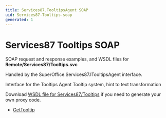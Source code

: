 ```yaml
---
title: Services87.TooltipsAgent SOAP
uid: Services87-Tooltips-soap
generated: 1
---
```


# Services87 Tooltips SOAP

SOAP request and response examples, and WSDL files for **Remote/Services87/Tooltips.svc**

Handled by the <see cref="T:SuperOffice.Services87.ITooltipsAgent">SuperOffice.Services87.ITooltipsAgent</see> interface.

Interface for the Tooltips Agent
Tooltip system, hint to text transformation

Download [WSDL file for Services87/Tooltips](../Services87-Tooltips.md) if you need to generate your own proxy code.

* [GetTooltip](GetTooltip.md)

